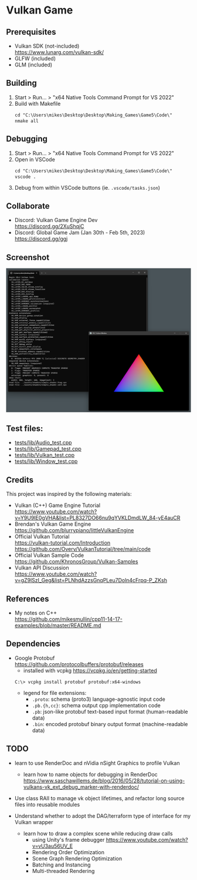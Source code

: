 # Vulkan Game

## Prerequisites
- Vulkan SDK (not-included)  
  https://www.lunarg.com/vulkan-sdk/
- GLFW (included)
- GLM (included)

## Building
1. Start > Run... > "x64 Native Tools Command Prompt for VS 2022"
2. Build with Makefile
   ```
   cd "C:\Users\mikes\Desktop\Desktop\Making_Games\Game5\Code\"
   nmake all
   ```

## Debugging
1. Start > Run... > "x64 Native Tools Command Prompt for VS 2022"
2. Open in VSCode
   ```
   cd "C:\Users\mikes\Desktop\Desktop\Making_Games\Game5\Code\"
   vscode .
   ```
4. Debug from within VSCode buttons (ie. `.vscode/tasks.json`)

## Collaborate

- Discord: Vulkan Game Engine Dev  
  https://discord.gg/2XuShqjC
- Discord: Global Game Jam (Jan 30th - Feb 5th, 2023)  
  https://discord.gg/ggj

## Screenshot
![screenshot](docs/imgs/screenshot1.png)

## Test files:
- [tests/lib/Audio_test.cpp](tests/lib/Audio_test.cpp)
- [tests/lib/Gamepad_test.cpp](tests/lib/Gamepad_test.cpp)
- [tests/lib/Vulkan_test.cpp](tests/lib/Vulkan_test.cpp)
- [tests/lib/Window_test.cpp](tests/lib/Window_test.cpp)

## Credits

This project was inspired by the following materials:

- Vulkan (C++) Game Engine Tutorial  
  https://www.youtube.com/watch?v=Y9U9IE0gVHA&list=PL8327DO66nu9qYVKLDmdLW_84-yE4auCR
- Brendan's Vulkan Game Engine  
  https://github.com/blurrypiano/littleVulkanEngine
- Official Vulkan Tutorial  
  https://vulkan-tutorial.com/Introduction  
  https://github.com/Overv/VulkanTutorial/tree/main/code
- Official Vulkan Sample Code  
  https://github.com/KhronosGroup/Vulkan-Samples
- Vulkan API Discussion  
  https://www.youtube.com/watch?v=gZ9lSzI_Geg&list=PLNhdAzzsGnqPLeu7Doln4cFrpq-P_ZKsh

## References

- My notes on C++  
  https://github.com/mikesmullin/cpp11-14-17-examples/blob/master/README.md

## Dependencies
- Google Protobuf  
  https://github.com/protocolbuffers/protobuf/releases
  - installed with vcpkg https://vcpkg.io/en/getting-started
  ```
  C:\> vcpkg install protobuf protobuf:x64-windows
  ```
  - legend for file extensions:
    - `.proto`: schema (proto3) language-agnostic input code
    - `.pb.{h,cc}`: schema output cpp implementation code
    - `.pb`: json-like protobuf text-based input format (human-readable data)
    - `.bin`: encoded protobuf binary output format (machine-readable data)

## TODO

- learn to use RenderDoc and nVidia nSight Graphics to profile Vulkan
  - learn how to name objects for debugging in RenderDoc
    https://www.saschawillems.de/blog/2016/05/28/tutorial-on-using-vulkans-vk_ext_debug_marker-with-renderdoc/

- Use class RAII to manage vk object lifetimes, and refactor long source files into reusable modules
- Understand whether to adopt the DAG/terraform type of interface for my Vulkan wrapper
  - learn how to draw a complex scene while reducing draw calls
    - using Unity's frame debugger https://www.youtube.com/watch?v=vU3au56UV_E
    - Rendering Order Optimization
    - Scene Graph Rendering Optimization
    - Batching and Instancing
    - Multi-threaded Rendering



